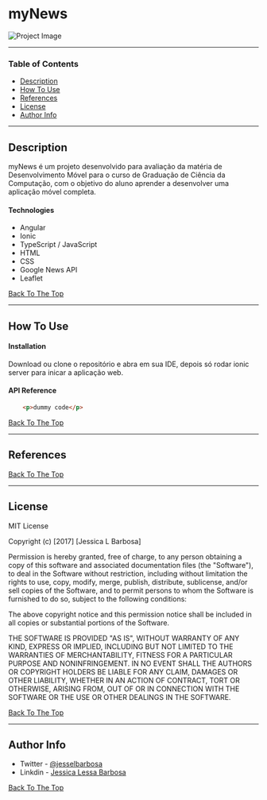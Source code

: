 # myNews

![Project Image](https://media.istockphoto.com/vectors/male-hand-holding-megaphone-with-breaking-news-speech-bubble-banner-vector-id1197831888?b=1&k=6&m=1197831888&s=612x612&w=0&h=t3uJQEup7UpN5HWgBQzSphafYnK8BqWTk88NC80kWRU=)

---

### Table of Contents

- [Description](#description)
- [How To Use](#how-to-use)
- [References](#references)
- [License](#license)
- [Author Info](#author-info)

---

## Description

myNews é um projeto desenvolvido para avaliação da matéria de Desenvolvimento Móvel para o curso de Graduação de Ciência da Computação, com o objetivo do aluno aprender a desenvolver uma aplicação móvel completa.

#### Technologies

- Angular
- Ionic
- TypeScript / JavaScript
- HTML
- CSS
- Google News API
- Leaflet

[Back To The Top](#read-me-template)

---

## How To Use

#### Installation
Download ou clone o repositório e abra em sua IDE, depois só rodar ionic server para inicar a aplicação web.


#### API Reference

```html
    <p>dummy code</p>
```
[Back To The Top](#read-me-template)

---

## References
[Back To The Top](#read-me-template)

---

## License

MIT License

Copyright (c) [2017] [Jessica L Barbosa]

Permission is hereby granted, free of charge, to any person obtaining a copy
of this software and associated documentation files (the "Software"), to deal
in the Software without restriction, including without limitation the rights
to use, copy, modify, merge, publish, distribute, sublicense, and/or sell
copies of the Software, and to permit persons to whom the Software is
furnished to do so, subject to the following conditions:

The above copyright notice and this permission notice shall be included in all
copies or substantial portions of the Software.

THE SOFTWARE IS PROVIDED "AS IS", WITHOUT WARRANTY OF ANY KIND, EXPRESS OR
IMPLIED, INCLUDING BUT NOT LIMITED TO THE WARRANTIES OF MERCHANTABILITY,
FITNESS FOR A PARTICULAR PURPOSE AND NONINFRINGEMENT. IN NO EVENT SHALL THE
AUTHORS OR COPYRIGHT HOLDERS BE LIABLE FOR ANY CLAIM, DAMAGES OR OTHER
LIABILITY, WHETHER IN AN ACTION OF CONTRACT, TORT OR OTHERWISE, ARISING FROM,
OUT OF OR IN CONNECTION WITH THE SOFTWARE OR THE USE OR OTHER DEALINGS IN THE
SOFTWARE.

[Back To The Top](#read-me-template)

---

## Author Info

- Twitter - [@jesselbarbosa](https://twitter.com/jesselbarbosa)
- Linkdin - [Jessica Lessa Barbosa](https://www.linkedin.com/in/jessica-lessa-barbosa/)

[Back To The Top](#read-me-template)
